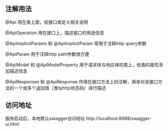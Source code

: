 ## 注解用法
@Api
用在类上面，给接口类定义相关说明

@ApiOperation
用在接口上，描述接口的用途信息

@ApiImplicitParams 和 @ApiImplicitParam
常用于注释http query参数

@ApiParam
用于注释http path参数很方便

@ApiModel 和 @ApiModelProperty
用于请求体与响应体的类上，给类的属性添加描述信息

@ApiResponses 和 @ApiResponse
作用在接口方法上的注解，用来对该接口方法的一个或多个返回值（类似http状态码）进行描述

## 访问地址
服务启动后，本地默认swagger访问地址
http://localhost:8088/swagger-ui.html

